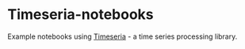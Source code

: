 # Timeseria-notebooks
Example notebooks using [Timeseria](https://github.com/sarusso/Timeseria)  - a time series processing library.
